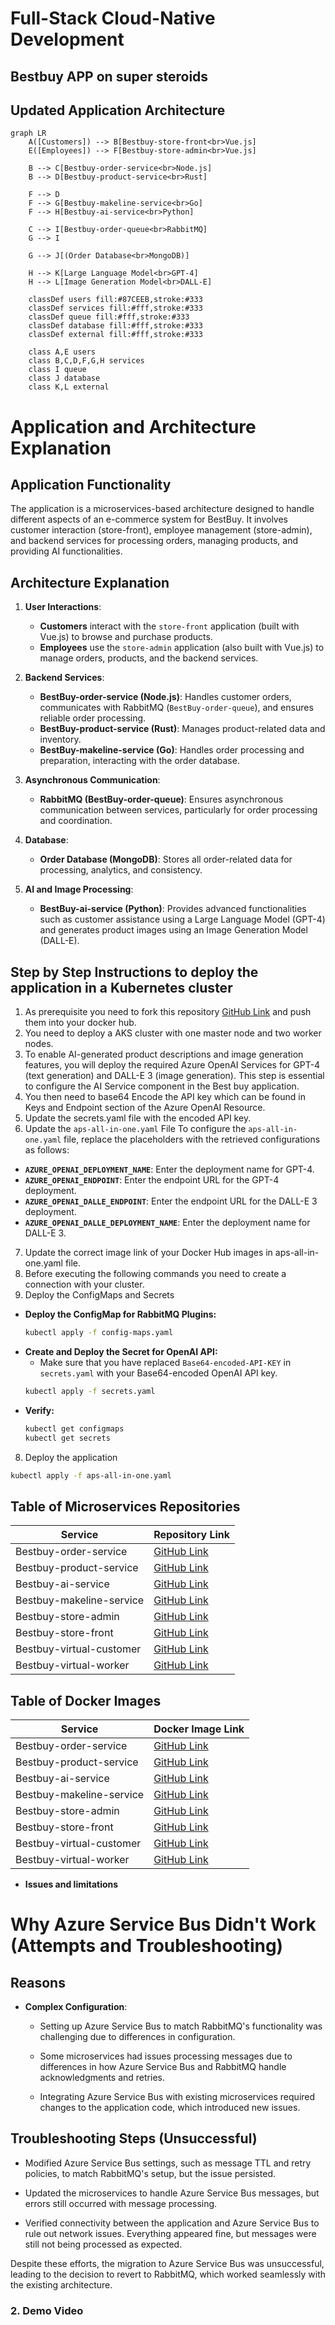 # Full-Stack Cloud-Native Development  
## **Bestbuy APP on super steroids** 
## **Updated Application Architecture**  

```mermaid
graph LR
    A([Customers]) --> B[Bestbuy-store-front<br>Vue.js]
    E([Employees]) --> F[Bestbuy-store-admin<br>Vue.js]
    
    B --> C[Bestbuy-order-service<br>Node.js]
    B --> D[Bestbuy-product-service<br>Rust]
    
    F --> D
    F --> G[Bestbuy-makeline-service<br>Go]
    F --> H[Bestbuy-ai-service<br>Python]
    
    C --> I[Bestbuy-order-queue<br>RabbitMQ]
    G --> I
    
    G --> J[(Order Database<br>MongoDB)]
    
    H --> K[Large Language Model<br>GPT-4]
    H --> L[Image Generation Model<br>DALL-E]

    classDef users fill:#87CEEB,stroke:#333
    classDef services fill:#fff,stroke:#333
    classDef queue fill:#fff,stroke:#333
    classDef database fill:#fff,stroke:#333
    classDef external fill:#fff,stroke:#333

    class A,E users
    class B,C,D,F,G,H services
    class I queue
    class J database
    class K,L external
```
# Application and Architecture Explanation

## Application Functionality
The application is a microservices-based architecture designed to handle different aspects of an e-commerce system for BestBuy. It involves customer interaction (store-front), employee management (store-admin), and backend services for processing orders, managing products, and providing AI functionalities.

## Architecture Explanation

1. **User Interactions**:
   - **Customers** interact with the `store-front` application (built with Vue.js) to browse and purchase products.
   - **Employees** use the `store-admin` application (also built with Vue.js) to manage orders, products, and the backend services.

2. **Backend Services**:
   - **BestBuy-order-service (Node.js)**: Handles customer orders, communicates with RabbitMQ (`BestBuy-order-queue`), and ensures reliable order processing.
   - **BestBuy-product-service (Rust)**: Manages product-related data and inventory.
   - **BestBuy-makeline-service (Go)**: Handles order processing and preparation, interacting with the order database.

3. **Asynchronous Communication**:
   - **RabbitMQ (BestBuy-order-queue)**: Ensures asynchronous communication between services, particularly for order processing and coordination.

4. **Database**:
   - **Order Database (MongoDB)**: Stores all order-related data for processing, analytics, and consistency.

5. **AI and Image Processing**:
   - **BestBuy-ai-service (Python)**: Provides advanced functionalities such as customer assistance using a Large Language Model (GPT-4) and generates product images using an Image Generation Model (DALL-E).

## **Step by Step Instructions to deploy the application in a  Kubernetes cluster**  
 1. As prerequisite you need to fork this repository [GitHub Link](https://github.com/meinai-otoko/Assignment2-Full-Stack) and push them into your docker hub.
 2. You need to deploy a AKS cluster with one master node and two worker nodes.
 3. To enable AI-generated product descriptions and image generation features, you will deploy the required Azure OpenAI Services for GPT-4 (text generation) and DALL-E 3 (image generation). This step is essential to configure the AI Service component in the Best buy application.
 4. You then need to base64 Encode the API key which can be found in Keys and Endpoint section of the Azure OpenAI Resource.
 5. Update the secrets.yaml file with the encoded API key.
 6. Update the `aps-all-in-one.yaml` File
To configure the `aps-all-in-one.yaml` file, replace the placeholders with the retrieved configurations as follows:
- **`AZURE_OPENAI_DEPLOYMENT_NAME`**: Enter the deployment name for GPT-4.
- **`AZURE_OPENAI_ENDPOINT`**: Enter the endpoint URL for the GPT-4 deployment.
- **`AZURE_OPENAI_DALLE_ENDPOINT`**: Enter the endpoint URL for the DALL-E 3 deployment.
- **`AZURE_OPENAI_DALLE_DEPLOYMENT_NAME`**: Enter the deployment name for DALL-E 3.
7. Update the correct image link of your Docker Hub images in aps-all-in-one.yaml file.
8. Before executing the following commands you need to create a connection with your cluster.
 9.  Deploy the ConfigMaps and Secrets
- **Deploy the ConfigMap for RabbitMQ Plugins:**
    ```bash
    kubectl apply -f config-maps.yaml
    ```
- **Create and Deploy the Secret for OpenAI API:**
    - Make sure that you have replaced `Base64-encoded-API-KEY` in `secrets.yaml` with your Base64-encoded OpenAI API key.
    ```bash
    kubectl apply -f secrets.yaml
    ```
- **Verify:**
    ```bash
    kubectl get configmaps
    kubectl get secrets
    ```
8. Deploy the application
```bash
kubectl apply -f aps-all-in-one.yaml
```
## Table of Microservices Repositories
| Service                    | Repository Link                                                                                 |
|----------------------------|-------------------------------------------------------------------------------------------------|
| Bestbuy-order-service      | [GitHub Link](https://github.com/meinai-otoko/Assignment2-Full-Stack/tree/main/order-service-L8-main)      |
| Bestbuy-product-service    | [GitHub Link](https://github.com/meinai-otoko/Assignment2-Full-Stack/tree/main/product-service-L8-main)    |
| Bestbuy-ai-service         | [GitHub Link](https://github.com/meinai-otoko/Assignment2-Full-Stack/tree/main/ai-service-L8-main)         |
| Bestbuy-makeline-service   | [GitHub Link](https://github.com/meinai-otoko/Assignment2-Full-Stack/tree/main/makeline-service-L8-main)   |
| Bestbuy-store-admin        | [GitHub Link](https://github.com/meinai-otoko/Assignment2-Full-Stack/tree/main/store-admin-L8-main)        |
| Bestbuy-store-front        | [GitHub Link](https://github.com/meinai-otoko/Assignment2-Full-Stack/tree/main/store-front-L8-main)        |
| Bestbuy-virtual-customer   | [GitHub Link](https://github.com/meinai-otoko/Assignment2-Full-Stack/tree/main/virtual-customer-L8-main)   |
| Bestbuy-virtual-worker     | [GitHub Link](https://github.com/meinai-otoko/Assignment2-Full-Stack/tree/main/virtual-worker-L8-main)     |
## Table of Docker Images
| Service                    | Docker Image Link                                                                                 |
|----------------------------|-------------------------------------------------------------------------------------------------|
| Bestbuy-order-service      | [GitHub Link](https://hub.docker.com/repository/docker/pascalkc9999/order-service/general)      |
| Bestbuy-product-service    | [GitHub Link](https://hub.docker.com/repository/docker/pascalkc9999/product-service/general)    |
| Bestbuy-ai-service         | [GitHub Link](https://hub.docker.com/repository/docker/pascalkc9999/ai-service/general)         |
| Bestbuy-makeline-service   | [GitHub Link](https://hub.docker.com/repository/docker/pascalkc9999/makeline-service/general)   |
| Bestbuy-store-admin        | [GitHub Link](https://hub.docker.com/repository/docker/pascalkc9999/store-admin/general)        |
| Bestbuy-store-front        | [GitHub Link](https://hub.docker.com/repository/docker/pascalkc9999/store-front/general)        |
| Bestbuy-virtual-customer   | [GitHub Link](https://hub.docker.com/repository/docker/pascalkc9999/virtual-customer/general)   |
| Bestbuy-virtual-worker     | [GitHub Link](https://hub.docker.com/repository/docker/pascalkc9999/virtual-worker/general)  
- **Issues and limitations**
# Why Azure Service Bus Didn't Work (Attempts and Troubleshooting)

## Reasons
- **Complex Configuration**:
  - Setting up Azure Service Bus to match RabbitMQ's functionality was challenging due to differences in configuration.

  - Some microservices had issues processing messages due to differences in how Azure Service Bus and RabbitMQ handle acknowledgments and retries.

  - Integrating Azure Service Bus with existing microservices required changes to the application code, which introduced new issues.

## Troubleshooting Steps (Unsuccessful)

   - Modified Azure Service Bus settings, such as message TTL and retry policies, to match RabbitMQ's setup, but the issue persisted.

   - Updated the microservices to handle Azure Service Bus messages, but errors still occurred with message processing.

   - Verified connectivity between the application and Azure Service Bus to rule out network issues. Everything appeared fine, but messages were still not being processed as expected.


Despite these efforts, the migration to Azure Service Bus was unsuccessful, leading to the decision to revert to RabbitMQ, which worked seamlessly with the existing architecture.

### **2. Demo Video**  






